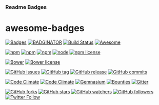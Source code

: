 ### Readme Badges

# awesome-badges

[![Badges](https://img.shields.io/badge/badges-awesome-green.svg)](https://github.com/bevacqua/awesome-badges)
[![BADGINATOR](https://badginator.herokuapp.com/bevacqua/awesome-badges.svg)](https://github.com/defunctzombie/badginator)
[![Build Status](https://travis-ci.org/bevacqua/awesome-badges.svg?branch=master)](https://travis-ci.org/bevacqua/awesome-badges)
[![Awesome](https://cdn.rawgit.com/sindresorhus/awesome/d7305f38d29fed78fa85652e3a63e154dd8e8829/media/badge.svg)](https://github.com/sindresorhus/awesome)

[![npm](https://img.shields.io/npm/dm/awesome-badges.svg)](https://www.npmjs.org/package/awesome-badges)
[![npm](https://img.shields.io/npm/dt/awesome-badges.svg)](https://www.npmjs.org/package/awesome-badges)
[![npm](https://img.shields.io/npm/v/awesome-badges.svg)](https://www.npmjs.org/package/awesome-badges)
[![node](https://img.shields.io/node/v/awesome-badges.svg)](https://www.npmjs.org/package/awesome-badges)
[![npm license](https://img.shields.io/npm/l/awesome-badges.svg)](https://www.npmjs.org/package/awesome-badges)

[![Bower](https://img.shields.io/bower/v/awesome-badges.svg)](http://bower.io/search/?q=awesome-badges)
[![Bower license](https://img.shields.io/bower/l/awesome-badges.svg)](http://bower.io/search/?q=awesome-badges)

[![GitHub issues](https://img.shields.io/github/issues/bevacqua/awesome-badges.svg)](https://github.com/bevacqua/awesome-badges/issues)
[![GitHub tag](https://img.shields.io/github/tag/bevacqua/awesome-badges.svg)](https://github.com/bevacqua/awesome-badges)
[![GitHub release](https://img.shields.io/github/release/bevacqua/awesome-badges.svg)](https://github.com/bevacqua/awesome-badges)
[![GitHub commits](https://img.shields.io/github/commits-since/bevacqua/awesome-badges/1.0.0.svg)](https://github.com/bevacqua/awesome-badges)

[![Code Climate](https://img.shields.io/codeclimate/github/bevacqua/awesome-badges.svg)](https://codeclimate.com/github/bevacqua/awesome-badges)
[![Code Climate](https://img.shields.io/codeclimate/coverage/github/bevacqua/awesome-badges.svg)](https://codeclimate.com/github/bevacqua/awesome-badges)
[![Gemnasium](https://img.shields.io/gemnasium/bevacqua/awesome-badges.svg)](https://gemnasium.com/npms/awesome-badges)
[![Bounties](https://img.shields.io/bountysource/team/awesome-badges/activity.svg)](https://www.bountysource.com/teams/awesome-badges)
[![Gitter](https://img.shields.io/gitter/room/bevacqua/awesome-badges.svg)](https://gitter.im/bevacqua/awesome-badges)

[![GitHub forks](https://img.shields.io/github/forks/bevacqua/awesome-badges.svg?style=social&label=Fork)](https://github.com/bevacqua/awesome-badges)
[![GitHub stars](https://img.shields.io/github/stars/bevacqua/awesome-badges.svg?style=social&label=Star)](https://github.com/bevacqua/awesome-badges)
[![GitHub watchers](https://img.shields.io/github/watchers/bevacqua/awesome-badges.svg?style=social&label=Watch)](https://github.com/bevacqua/awesome-badges)
[![GitHub followers](https://img.shields.io/github/followers/bevacqua.svg?style=social&label=Follow)](https://github.com/bevacqua/awesome-badges)
[![Twitter Follow](https://img.shields.io/twitter/follow/nzgb.svg?style=social)](https://twitter.com/nzgb)
